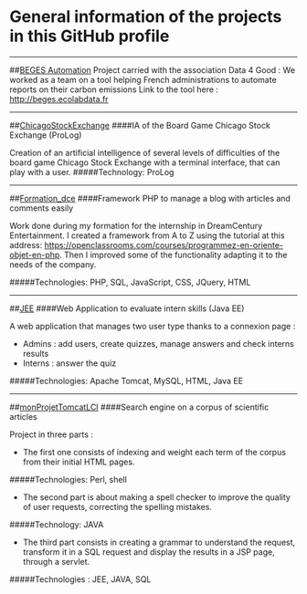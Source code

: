 # General information of the projects in this GitHub profile

------------

##[BEGES Automation](https://github.com/dataforgoodfr/batch7_beges "Go to project repository")
Project carried with the association Data 4 Good :
We worked as a team on a tool helping French administrations to automate reports on their carbon emissions
Link to the tool here : http://beges.ecolabdata.fr

------------
##[ChicagoStockExchange](https://github.com/ArtusVuatrin/ChicagoStockExchange "Go to project repository")
####IA of the Board Game Chicago Stock Exchange (ProLog)

Creation of an artificial intelligence of several levels of difficulties of the board game Chicago Stock Exchange with a terminal interface, that can play with a user.
#####Technology: ProLog



------------
##[Formation_dce](https://github.com/ArtusVuatrin/formation_dce "Go to project repository")
####Framework PHP to manage a blog with articles and comments easily

Work done during my formation for the internship in DreamCentury Entertainment. I created a framework from A to Z 
using the tutorial at this address: https://openclassrooms.com/courses/programmez-en-oriente-objet-en-php. Then I 
improved some of the functionality adapting it to the needs of the company.

#####Technologies: PHP, SQL, JavaScript, CSS, JQuery, HTML



------------

##[JEE](https://github.com/ArtusVuatrin/JEE "Go to project repository")
####Web Application to evaluate intern skills (Java EE)

A web application that manages two user type thanks to a connexion page :
- Admins : add users, create quizzes, manage answers and check interns results
- Interns : answer the quiz

#####Technologies: Apache Tomcat, MySQL, HTML, Java EE




---------------

##[monProjetTomcatLCI](https://github.com/ArtusVuatrin/monProjetTomcatLCI "Go to project repository")
####Search engine on a corpus of scientific articles

Project in three parts :
- The first one consists of indexing and weight each term of the corpus from their initial HTML pages.

#####Technologies: Perl, shell
- The second part is about making a spell checker to improve the quality of user requests, correcting the spelling mistakes.

#####Technology: JAVA
- The third part consists in creating a grammar to understand the request, transform it in a SQL request and display the results in a JSP page, through a servlet.

#####Technologies : JEE, JAVA, SQL

